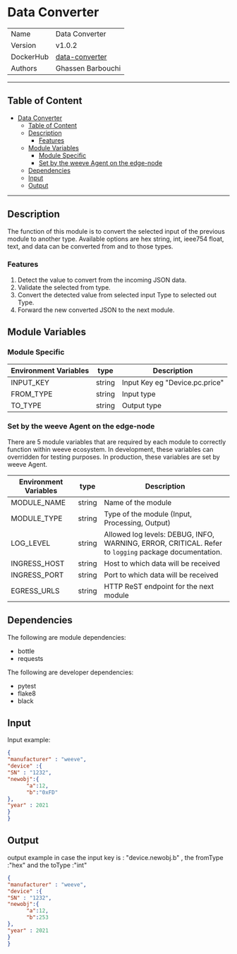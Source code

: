 # Data Converter

|           |                                                                        |
| --------- | ---------------------------------------------------------------------- |
| Name      | Data Converter                                                         |
| Version   | v1.0.2                                                                 |
| DockerHub | [data-converter](https://hub.docker.com/r/weevenetwork/data-converter) |
| Authors   | Ghassen Barbouchi                                                      |

***
## Table of Content

- [Data Converter](#data-converter)
  - [Table of Content](#table-of-content)
  - [Description](#description)
    - [Features](#features)
  - [Module Variables](#module-variables)
    - [Module Specific](#module-specific)
    - [Set by the weeve Agent on the edge-node](#set-by-the-weeve-agent-on-the-edge-node)
  - [Dependencies](#dependencies)
  - [Input](#input)
  - [Output](#output)
***

## Description

The function of this module is to convert the selected input of the previous module to another type. Available options are hex string, int, ieee754 float, text, and data can be converted from and to those types.
### Features

1. Detect the value to convert from the incoming JSON data.
2. Validate the selected from type.
3. Convert the detected value from selected input Type to selected out Type.
4. Forward the new converted JSON to the next module.
## Module Variables

### Module Specific

| Environment Variables | type   | Description                    |
| --------------------- | ------ | ------------------------------ |
| INPUT_KEY             | string | Input Key eg "Device.pc.price" |
| FROM_TYPE             | string | Input type                     |
| TO_TYPE               | string | Output type                    |

### Set by the weeve Agent on the edge-node

There are 5 module variables that are required by each module to correctly function within weeve ecosystem. In development, these variables can overridden for testing purposes. In production, these variables are set by weeve Agent.

| Environment Variables | type   | Description                                                                                          |
| --------------------- | ------ | ---------------------------------------------------------------------------------------------------- |
| MODULE_NAME           | string | Name of the module                                                                                   |
| MODULE_TYPE           | string | Type of the module (Input, Processing, Output)                                                       |
| LOG_LEVEL             | string | Allowed log levels: DEBUG, INFO, WARNING, ERROR, CRITICAL. Refer to `logging` package documentation. |
| INGRESS_HOST          | string | Host to which data will be received                                                                  |
| INGRESS_PORT          | string | Port to which data will be received                                                                  |
| EGRESS_URLS           | string | HTTP ReST endpoint for the next module                                                               |

## Dependencies

The following are module dependencies:

* bottle
* requests

The following are developer dependencies:

* pytest
* flake8
* black

## Input

Input example:

```json
{
"manufacturer" : "weeve",
"device" :{
"SN" : "1232",
"newobj":{
      "a":12,
      "b":"0xFD"
},
"year" : 2021
}
}
```
## Output

output example in case the input key is : "device.newobj.b" , the fromType :"hex" and the toType :"int"

```json
{
"manufacturer" : "weeve",
"device" :{
"SN" : "1232",
"newobj":{
      "a":12,
      "b":253
},
"year" : 2021
}
}
```

